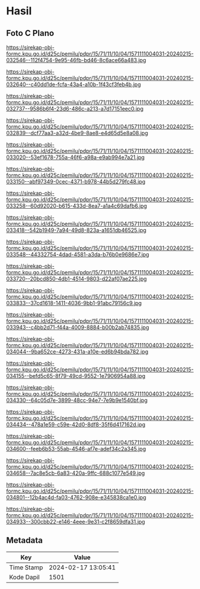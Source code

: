 # Hasil

## Foto C Plano

https://sirekap-obj-formc.kpu.go.id/d25c/pemilu/pdpr/15/71/11/10/04/1571111004031-20240215-032546--112f4754-9e95-46fb-bd46-8c6ace66a483.jpg

https://sirekap-obj-formc.kpu.go.id/d25c/pemilu/pdpr/15/71/11/10/04/1571111004031-20240215-032640--c40dd1de-fcfa-43a4-a10b-1f43cf3feb4b.jpg

https://sirekap-obj-formc.kpu.go.id/d25c/pemilu/pdpr/15/71/11/10/04/1571111004031-20240215-032737--9586b6f4-23d6-486c-a213-a7d17151eec0.jpg

https://sirekap-obj-formc.kpu.go.id/d25c/pemilu/pdpr/15/71/11/10/04/1571111004031-20240215-032839--dcf77aa3-a32d-4be9-8ae8-e4d65d5e8a08.jpg

https://sirekap-obj-formc.kpu.go.id/d25c/pemilu/pdpr/15/71/11/10/04/1571111004031-20240215-033020--53ef1678-755a-46f6-a98a-e9ab994e7a21.jpg

https://sirekap-obj-formc.kpu.go.id/d25c/pemilu/pdpr/15/71/11/10/04/1571111004031-20240215-033150--abf97349-0cec-4371-b978-44b5d279fc48.jpg

https://sirekap-obj-formc.kpu.go.id/d25c/pemilu/pdpr/15/71/11/10/04/1571111004031-20240215-033258--60d92020-b615-433d-8ea7-a1a4c69dafb6.jpg

https://sirekap-obj-formc.kpu.go.id/d25c/pemilu/pdpr/15/71/11/10/04/1571111004031-20240215-033418--542b1949-7a94-49d8-823a-a1651db46525.jpg

https://sirekap-obj-formc.kpu.go.id/d25c/pemilu/pdpr/15/71/11/10/04/1571111004031-20240215-033548--44332754-4dad-4581-a3da-b76b0e9686e7.jpg

https://sirekap-obj-formc.kpu.go.id/d25c/pemilu/pdpr/15/71/11/10/04/1571111004031-20240215-033720--20bcd850-4db1-4514-9803-d22af07ae225.jpg

https://sirekap-obj-formc.kpu.go.id/d25c/pemilu/pdpr/15/71/11/10/04/1571111004031-20240215-033833--37cd1618-1411-4036-9bb1-91abc79156c9.jpg

https://sirekap-obj-formc.kpu.go.id/d25c/pemilu/pdpr/15/71/11/10/04/1571111004031-20240215-033943--c4bb2d71-f44a-4009-8884-b00b2ab74835.jpg

https://sirekap-obj-formc.kpu.go.id/d25c/pemilu/pdpr/15/71/11/10/04/1571111004031-20240215-034044--9ba652ce-4273-431a-a10e-ed6b94bda782.jpg

https://sirekap-obj-formc.kpu.go.id/d25c/pemilu/pdpr/15/71/11/10/04/1571111004031-20240215-034155--befd5c65-8f79-49cd-9552-1e7906954a88.jpg

https://sirekap-obj-formc.kpu.go.id/d25c/pemilu/pdpr/15/71/11/10/04/1571111004031-20240215-034330--64c05d7e-3899-48cc-94e7-7e9b9e1540bf.jpg

https://sirekap-obj-formc.kpu.go.id/d25c/pemilu/pdpr/15/71/11/10/04/1571111004031-20240215-034434--478a1e59-c59e-42d0-8df8-35f6d417162d.jpg

https://sirekap-obj-formc.kpu.go.id/d25c/pemilu/pdpr/15/71/11/10/04/1571111004031-20240215-034600--feeb6b53-55ab-4546-af7e-adef34c2a345.jpg

https://sirekap-obj-formc.kpu.go.id/d25c/pemilu/pdpr/15/71/11/10/04/1571111004031-20240215-034658--7ac8e5cb-6a83-420a-9ffc-688c1077e549.jpg

https://sirekap-obj-formc.kpu.go.id/d25c/pemilu/pdpr/15/71/11/10/04/1571111004031-20240215-034801--12b4ac4d-fa03-4762-908e-e345838ca1e0.jpg

https://sirekap-obj-formc.kpu.go.id/d25c/pemilu/pdpr/15/71/11/10/04/1571111004031-20240215-034933--300cbb22-e146-4eee-9e31-c2f8659dfa31.jpg


## Metadata

| Key        | Value               |
| ---------- | ------------------- |
| Time Stamp | 2024-02-17 13:05:41 |
| Kode Dapil | 1501                |



